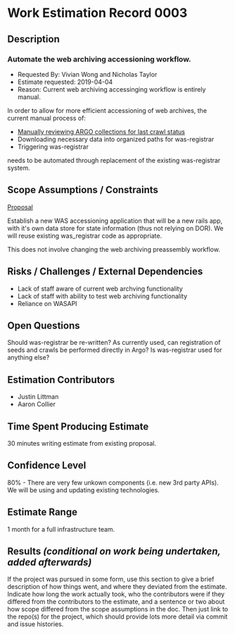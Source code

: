 # Work Estimation Record 0003

## Description

### Automate the web archiving accessioning workflow.

* Requested By: Vivian Wong and Nicholas Taylor
* Estimate requested: 2019-04-04
* Reason: Current web archiving accessinging workflow is entirely manual.

In order to allow for more efficient accessioning of web archives, the current manual process of: 
* [Manually reviewing ARGO collections for last crawl status](https://consul.stanford.edu/display/WARC/Assessing+Previous+Crawl+Accessioning+Progress)
* Downloading necessary data into organized paths for was-registrar
* Triggering was-registrar

needs to be automated through replacement of the existing was-registrar system.


## Scope Assumptions / Constraints

[Proposal](https://docs.google.com/document/d/1oLlbtqxotfuCvkaIMmHGagzeGHjN2dt0JhiG_90sNJw/edit#)

Establish a new WAS accessioning application that will be a new rails app, with it's own data store for state information (thus not relying on DOR). We will reuse existing was_registrar code as appropriate.

This does not involve changing the web archiving preassembly workflow.

## Risks / Challenges / External Dependencies

* Lack of staff aware of current web archving functionality
* Lack of staff with ability to test web archiving functionality
* Reliance on WASAPI


## Open Questions

Should was-registrar be re-written? As currently used, can registration of seeds and crawls be performed directly in Argo? Is was-registrar used for anything else?

## Estimation Contributors

* Justin Littman
* Aaron Collier

## Time Spent Producing Estimate

30 minutes writing estimate from existing proposal.

## Confidence Level

80% - There are very few unkown components (i.e. new 3rd party APIs). We will be using and updating existing technologies.

## Estimate Range

1 month for a full infrastructure team.

## Results _(conditional on work being undertaken, added afterwards)_

If the project was pursued in some form, use this section to give a brief description of how things went, and where they deviated from the estimate. Indicate how long the work actually took, who the contributors were if they differed from the contributors to the estimate, and a sentence or two about how scope differed from the scope assumptions in the doc. Then just link to the repo(s) for the project, which should provide lots more detail via commit and issue histories.
